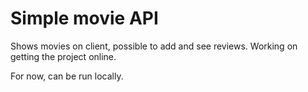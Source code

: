 # Simple movie API

Shows movies on client, possible to add and see reviews.
Working on getting the project online.

For now, can be run locally.
